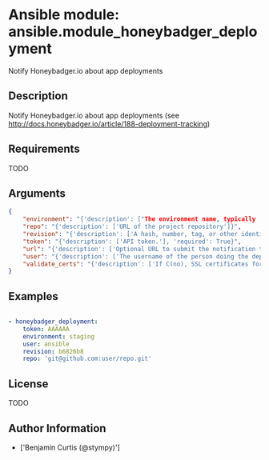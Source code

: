 # Ansible module: ansible.module_honeybadger_deployment


Notify Honeybadger.io about app deployments

## Description

Notify Honeybadger.io about app deployments (see http://docs.honeybadger.io/article/188-deployment-tracking)

## Requirements

TODO

## Arguments

``` json
{
    "environment": "{'description': ["The environment name, typically 'production', 'staging', etc."], 'required': True}",
    "repo": "{'description': ['URL of the project repository']}",
    "revision": "{'description': ['A hash, number, tag, or other identifier showing what revision was deployed']}",
    "token": "{'description': ['API token.'], 'required': True}",
    "url": "{'description': ['Optional URL to submit the notification to.'], 'default': 'https://api.honeybadger.io/v1/deploys'}",
    "user": "{'description': ['The username of the person doing the deployment']}",
    "validate_certs": "{'description': ['If C(no), SSL certificates for the target url will not be validated. This should only be used on personally controlled sites using self-signed certificates.'], 'type': 'bool', 'default': True}",
}
```

## Examples


``` yaml

- honeybadger_deployment:
    token: AAAAAA
    environment: staging
    user: ansible
    revision: b6826b8
    repo: 'git@github.com:user/repo.git'

```

## License

TODO

## Author Information
  - ['Benjamin Curtis (@stympy)']
